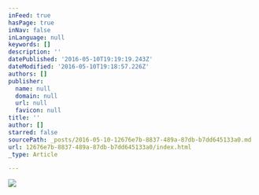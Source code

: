 ```yaml
---
inFeed: true
hasPage: true
inNav: false
inLanguage: null
keywords: []
description: ''
datePublished: '2016-05-10T19:19:19.243Z'
dateModified: '2016-05-10T19:18:57.226Z'
authors: []
publisher:
  name: null
  domain: null
  url: null
  favicon: null
title: ''
author: []
starred: false
sourcePath: _posts/2016-05-10-12676e7b-8837-489a-87db-b7dd645133a0.md
url: 12676e7b-8837-489a-87db-b7dd645133a0/index.html
_type: Article

---
```

![](https://the-grid-user-content.s3-us-west-2.amazonaws.com/0005f1a4-308e-4b9a-bb6d-ca329e34430c.jpg)